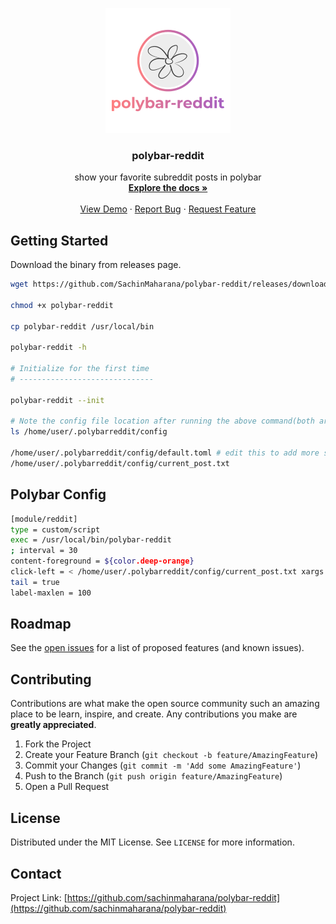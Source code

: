 <p align="center">
  <a href="https://github.com/sachinmaharana/polybar-reddit">
    <img src="assets/poly-icon.png" alt="Logo" width="200" height="200">
  </a>

  <h3 align="center">polybar-reddit</h3>

  <p align="center">
    show your favorite subreddit posts in polybar
    <br />
    <a href="https://github.com/sachinmaharana/polybar-reddit"><strong>Explore the docs »</strong></a>
    <br />
    <br />
    <a href="https://github.com/sachinmaharana/polybar-reddit">View Demo</a>
    ·
    <a href="https://github.com/sachinmaharana/polybar-reddit/issues">Report Bug</a>
    ·
    <a href="https://github.com/sachinmaharana/polybar-reddit/issues">Request Feature</a>
  </p>
</p>

## Getting Started

Download the binary from releases page.

```bash
wget https://github.com/SachinMaharana/polybar-reddit/releases/download/0.1.0/polybar-reddit

chmod +x polybar-reddit

cp polybar-reddit /usr/local/bin

polybar-reddit -h

# Initialize for the first time
# ------------------------------

polybar-reddit --init

# Note the config file location after running the above command(both are required for polybar config):
ls /home/user/.polybarreddit/config

/home/user/.polybarreddit/config/default.toml # edit this to add more subreddits of your choice
/home/user/.polybarreddit/config/current_post.txt
```

## Polybar Config

```bash
[module/reddit]
type = custom/script
exec = /usr/local/bin/polybar-reddit
; interval = 30
content-foreground = ${color.deep-orange}
click-left = < /home/user/.polybarreddit/config/current_post.txt xargs -I % xdg-open %
tail = true
label-maxlen = 100
```

## Roadmap

See the [open issues](https://github.com/sachinmaharana/polybar-reddit/issues) for a list of proposed features (and known issues).

<!-- CONTRIBUTING -->

## Contributing

Contributions are what make the open source community such an amazing place to be learn, inspire, and create. Any contributions you make are **greatly appreciated**.

1. Fork the Project
2. Create your Feature Branch (`git checkout -b feature/AmazingFeature`)
3. Commit your Changes (`git commit -m 'Add some AmazingFeature'`)
4. Push to the Branch (`git push origin feature/AmazingFeature`)
5. Open a Pull Request

<!-- LICENSE -->

## License

Distributed under the MIT License. See `LICENSE` for more information.

<!-- CONTACT -->

## Contact

Project Link: [https://github.com/sachinmaharana/polybar-reddit](https://github.com/sachinmaharana/polybar-reddit)

```

```
